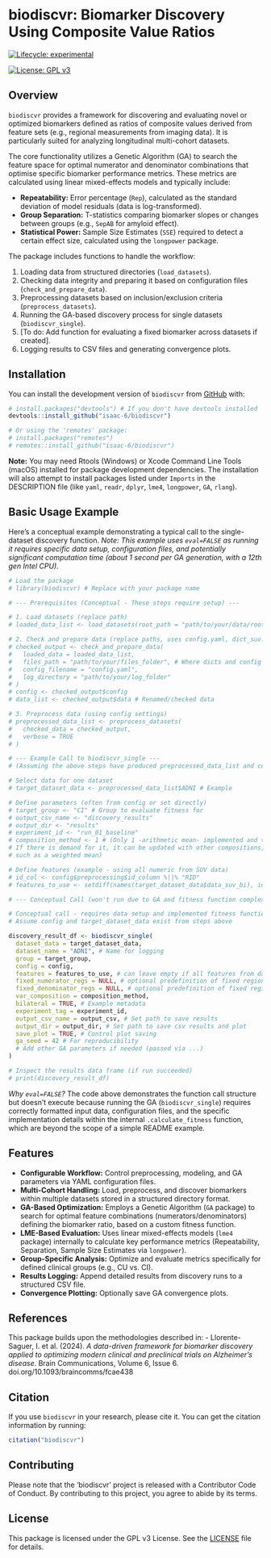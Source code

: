 
<!-- README.md is generated from README.Rmd. Please edit that file -->

# biodiscvr: Biomarker Discovery Using Composite Value Ratios

<!-- badges: start -->

[![Lifecycle:
experimental](https://img.shields.io/badge/lifecycle-experimental-orange.svg)](https://lifecycle.r-lib.org/articles/stages.html#experimental)
<!-- Uncomment and update these if/when applicable -->
<!-- [![CRAN status](https://www.r-pkg.org/badges/version/biodiscvr)](https://CRAN.R-project.org/package=biodiscvr) -->
<!-- [![R-CMD-check](https://github.com/isaac-6/biodiscvr/actions/workflows/R-CMD-check.yaml/badge.svg)](https://github.com/isaac-6/biodiscvr/actions/workflows/R-CMD-check.yaml) -->
<!-- [![Codecov test coverage](https://codecov.io/gh/isaac-6/biodiscvr/branch/main/graph/badge.svg)](https://app.codecov.io/gh/isaac-6/biodiscvr?branch=main) -->
[![License: GPL
v3](https://img.shields.io/badge/License-GPLv3-blue.svg)](https://www.gnu.org/licenses/gpl-3.0)
<!-- badges: end -->

## Overview

`biodiscvr` provides a framework for discovering and evaluating novel or
optimized biomarkers defined as ratios of composite values derived from
feature sets (e.g., regional measurements from imaging data). It is
particularly suited for analyzing longitudinal multi-cohort datasets.

The core functionality utilizes a Genetic Algorithm (GA) to search the
feature space for optimal numerator and denominator combinations that
optimise specific biomarker performance metrics. These metrics are
calculated using linear mixed-effects models and typically include:

- **Repeatability:** Error percentage (`Rep`), calculated as the
  standard deviation of model residuals (data is log-transformed).
- **Group Separation:** T-statistics comparing biomarker slopes or
  changes between groups (e.g., `SepAB` for amyloid effect).
- **Statistical Power:** Sample Size Estimates (`SSE`) required to
  detect a certain effect size, calculated using the `longpower`
  package.

The package includes functions to handle the workflow:

1.  Loading data from structured directories (`load_datasets`).
2.  Checking data integrity and preparing it based on configuration
    files (`check_and_prepare_data`).
3.  Preprocessing datasets based on inclusion/exclusion criteria
    (`preprocess_datasets`).
4.  Running the GA-based discovery process for single datasets
    (`biodiscvr_single`).
5.  \[To do: Add function for evaluating a fixed biomarker across
    datasets if created\].
6.  Logging results to CSV files and generating convergence plots.

## Installation

You can install the development version of `biodiscvr` from
[GitHub](https://github.com/isaac-6/biodiscvr) with:

``` r
# install.packages("devtools") # If you don't have devtools installed
devtools::install_github("isaac-6/biodiscvr")

# Or using the 'remotes' package:
# install.packages("remotes")
# remotes::install_github("isaac-6/biodiscvr")
```

**Note:** You may need Rtools (Windows) or Xcode Command Line Tools
(macOS) installed for package development dependencies. The installation
will also attempt to install packages listed under `Imports` in the
DESCRIPTION file (like `yaml`, `readr`, `dplyr`, `lme4`, `longpower`,
`GA`, `rlang`).

## Basic Usage Example

Here’s a conceptual example demonstrating a typical call to the
single-dataset discovery function. *Note: This example uses `eval=FALSE`
as running it requires specific data setup, configuration files, and
potentially significant computation time (about 1 second per GA
generation, with a 12th gen Intel CPU).*

``` r
# Load the package
# library(biodiscvr) # Replace with your package name

# --- Prerequisites (Conceptual - These steps require setup) ---

# 1. Load datasets (replace path)
# loaded_data_list <- load_datasets(root_path = "path/to/your/data/root")

# 2. Check and prepare data (replace paths, uses config.yaml, dict_suv.csv)
# checked_output <- check_and_prepare_data(
#   loaded_data = loaded_data_list,
#   files_path = "path/to/your/files_folder", # Where dicts and config live
#   config_filename = "config.yaml",
#   log_directory = "path/to/your/log_folder"
# )
# config <- checked_output$config
# data_list <- checked_output$data # Renamed/checked data

# 3. Preprocess data (using config settings)
# preprocessed_data_list <- preprocess_datasets(
#   checked_data = checked_output,
#   verbose = TRUE
# )

# --- Example Call to biodiscvr_single ---
# (Assuming the above steps have produced preprocessed_data_list and config)

# Select data for one dataset
# target_dataset_data <- preprocessed_data_list$ADNI # Example

# Define parameters (often from config or set directly)
# target_group <- "CI" # Group to evaluate fitness for
# output_csv_name <- "discovery_results"
# output_dir <- "results"
# experiment_id <- "run_01_baseline"
# composition_method <- 1 # (Only 1 -arithmetic mean- implemented and tested. 
# If there is demand for it, it can be updated with other compositions, 
# such as a weighted mean)

# Define features (example - using all numeric from SUV data)
# id_col <- config$preprocessing$id_column %||% "RID"
# features_to_use <- setdiff(names(target_dataset_data$data_suv_bi), id_col)

# --- Conceptual Call (won't run due to GA and fitness function complexity) ---
```

``` r
# Conceptual call - requires data setup and implemented fitness function
# Assume config and target_dataset_data exist from steps above

discovery_result_df <- biodiscvr_single(
  dataset_data = target_dataset_data,
  dataset_name = "ADNI", # Name for logging
  group = target_group,
  config = config,
  features = features_to_use, # can leave empty if all features from data_suv_bi
  fixed_numerator_regs = NULL, # optional predefinition of fixed regions
  fixed_denominator_regs = NULL, # optional predefinition of fixed regions
  var_composition = composition_method,
  bilateral = TRUE, # Example metadata
  experiment_tag = experiment_id,
  output_csv_name = output_csv, # Set path to save results
  output_dir = output_dir, # Set path to save csv results and plot
  save_plot = TRUE, # Control plot saving
  ga_seed = 42 # For reproducibility
  # Add other GA parameters if needed (passed via ...)
)

# Inspect the results data frame (if run succeeded)
# print(discovery_result_df)
```

*Why `eval=FALSE`?* The code above demonstrates the function call
structure but doesn’t execute because running the GA
(`biodiscvr_single`) requires correctly formatted input data,
configuration files, and the specific implementation details within the
internal `.calculate_fitness` function, which are beyond the scope of a
simple README example.

## Features

- **Configurable Workflow:** Control preprocessing, modeling, and GA
  parameters via YAML configuration files.
- **Multi-Cohort Handling:** Load, preprocess, and discover biomarkers
  within multiple datasets stored in a structured directory format.
- **GA-Based Optimization:** Employs a Genetic Algorithm (`GA` package)
  to search for optimal feature combinations (numerators/denominators)
  defining the biomarker ratio, based on a custom fitness function.
- **LME-Based Evaluation:** Uses linear mixed-effects models (`lme4`
  package) internally to calculate key performance metrics
  (Repeatability, Separation, Sample Size Estimates via `longpower`).
- **Group-Specific Analysis:** Optimize and evaluate metrics
  specifically for defined clinical groups (e.g., CU vs. CI).
- **Results Logging:** Append detailed results from discovery runs to a
  structured CSV file.
- **Convergence Plotting:** Optionally save GA convergence plots.

## References

This package builds upon the methodologies described in: -
Llorente-Saguer, I. et al. (2024). *A data-driven framework for
biomarker discovery applied to optimizing modern clinical and
preclinical trials on Alzheimer’s disease*. Brain Communications, Volume
6, Issue 6. doi.org/10.1093/braincomms/fcae438

## Citation

If you use `biodiscvr` in your research, please cite it. You can get the
citation information by running:

``` r
citation("biodiscvr")
```

## Contributing

Please note that the ‘biodiscvr’ project is released with a Contributor
Code of Conduct. By contributing to this project, you agree to abide by
its terms.

## License

This package is licensed under the GPL v3 License. See the
[LICENSE](LICENSE.md) file for details.
